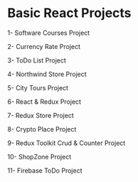 # Basic React Projects
1- Software Courses Project

2- Currency Rate Project

3- ToDo List Project

4- Northwind Store Project

5- City Tours Project

6- React & Redux Project

7- Redux Store Project

8- Crypto Place Project

9- Redux Toolkit Crud & Counter Project

10- ShopZone Project

11- Firebase ToDo Project
